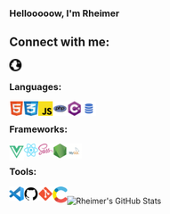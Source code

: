 ### Hellooooow, I'm Rheimer

## Connect with me:

[<img align="left" alt="http://rheimer.nl/" width="22px" src="https://raw.githubusercontent.com/iconic/open-iconic/master/svg/globe.svg" />][website]

<br />

### Languages:

<img align="left" alt="HTML5" width="26px" src="./icons/html5.png" />
<img align="left" alt="CSS3" width="26px" src="./icons/css3.svg" />
<img align="left" alt="JS ES6" width="26px" src="./icons/js.png" />
<img align="left" alt="PHP7" width="26px" src="./icons/php.svg" />
<img align="left" alt="c#" width="26px" src="./icons/cSharp.svg" />
<img align="left" alt="SQL" width="26px" src="https://raw.githubusercontent.com/github/explore/80688e429a7d4ef2fca1e82350fe8e3517d3494d/topics/sql/sql.png" />

<br />

### Frameworks:

<img align="left" alt="Vue.js" width="26px" src="./icons/vuejs-brands.svg" />
<img align="left" alt="React" width="26px" src="./icons/react.png" />
<img align="left" alt="React" width="26px" src="./icons/sass.png" />
<img align="left" alt="Node.js" width="26px" src="https://raw.githubusercontent.com/github/explore/80688e429a7d4ef2fca1e82350fe8e3517d3494d/topics/nodejs/nodejs.png" />
<img align="left" alt="MySQL" width="26px" src="https://raw.githubusercontent.com/github/explore/80688e429a7d4ef2fca1e82350fe8e3517d3494d/topics/mysql/mysql.png" />

<br />

### Tools:

<img align="left" alt="Visual Studio Code" width="26px" src="./icons/vs-code.png" />
<img align="left" alt="Github" width="26px" src="./icons/github.webp" />
<img align="left" alt="Github" width="26px" src="./icons/git.png" />
<img align="left" alt="Github" width="26px" src="./icons/contentful.png" />

<br />

<img align="left" alt="Rheimer's GitHub Stats" src="https://github-readme-stats.codestackr.vercel.app/api?username=RheimerVanDijk&show_icons=true&hide_border=true" />

<!-- <p align="center">
  <a href="https://github.com/RheimerVanDijk" target"blank_"><img src="https://img.shields.io/badge/GitHub%20-191717.svg?&style=for-the-badge&logo=github&logoColor=white"></a>
</p>

<img src="https://github-readme-stats.vercel.app/api/top-langs/?username=RheimerVanDijk" />

<a href="https://github.com/RheimerVanDijk">
  <img src="https://komarev.com/ghpvc/?username=RheimerVanDijk&style=flat-square" />
</a>
<a href="https://github.com/RheimerVanDijk">
  <img src="https://img.shields.io/github/followers/RheimerVanDijk?style=social" />
</a> -->

[website]: http://rheimer.nl/
